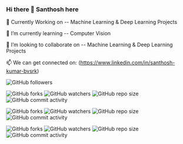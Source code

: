 ### Hi there 👋 Santhosh here


🔭 Currently Working on -- Machine Learning & Deep Learning Projects

🌱 I’m currently learning -- Computer Vision

👯 I’m looking to collaborate on -- Machine Learning & Deep Learning Projects

📫 We can get connected on: (https://www.linkedin.com/in/santhosh-kumar-bvsrk)


![GitHub followers](https://img.shields.io/github/followers/santhoshbvsrk?label=My%20Followers&style=social)



![GitHub forks](https://img.shields.io/github/forks/santhoshbvsrk/EDA-Python?label=EDA-Python%20Forks&style=social) ![GitHub watchers](https://img.shields.io/github/watchers/santhoshbvsrk/EDA-Python?label=Watchers&style=social) ![GitHub repo size](https://img.shields.io/github/repo-size/santhoshbvsrk/EDA-Python)![GitHub commit activity](https://img.shields.io/github/commit-activity/m/santhoshbvsrk/EDA-Python?label=Commit%20Activity)


![GitHub forks](https://img.shields.io/github/forks/santhoshbvsrk/Machine-Learning-Projects?label=Machine%20Learning%20Projects%20Forks&style=social) ![GitHub watchers](https://img.shields.io/github/watchers/santhoshbvsrk/Machine-Learning-Projects?label=Watchers&style=social) ![GitHub repo size](https://img.shields.io/github/repo-size/santhoshbvsrk/Machine-Learning-Projects) ![GitHub commit activity](https://img.shields.io/github/commit-activity/m/santhoshbvsrk/Machine-Learning-Projects?label=Commit%20Activity)


![GitHub forks](https://img.shields.io/github/forks/santhoshbvsrk/DeepLearning?label=DeepLearning%20Forks&style=social) ![GitHub watchers](https://img.shields.io/github/watchers/santhoshbvsrk/DeepLearning?label=Watchers&style=social) ![GitHub repo size](https://img.shields.io/github/repo-size/santhoshbvsrk/DeepLearning) ![GitHub commit activity](https://img.shields.io/github/commit-activity/m/santhoshbvsrk/DeepLearning?label=Commit%20Activity)
